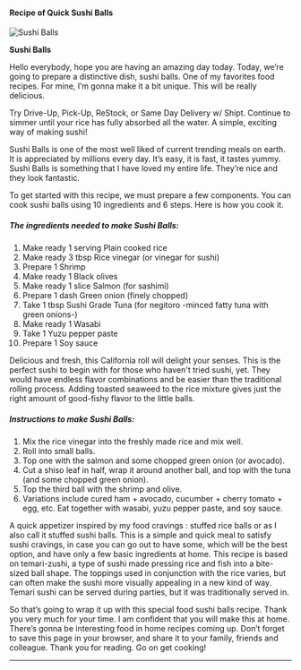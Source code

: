             

#### Recipe of Quick Sushi Balls

![Sushi Balls](https://img-global.cpcdn.com/recipes/5423370020585472/751x532cq70/sushi-balls-recipe-main-photo.jpg)

**Sushi Balls**

Hello everybody, hope you are having an amazing day today. Today, we’re going to prepare a distinctive dish, sushi balls. One of my favorites food recipes. For mine, I’m gonna make it a bit unique. This will be really delicious.

Try Drive-Up, Pick-Up, ReStock, or Same Day Delivery w/ Shipt. Continue to simmer until your rice has fully absorbed all the water. A simple, exciting way of making sushi!

Sushi Balls is one of the most well liked of current trending meals on earth. It is appreciated by millions every day. It’s easy, it is fast, it tastes yummy. Sushi Balls is something that I have loved my entire life. They’re nice and they look fantastic.

To get started with this recipe, we must prepare a few components. You can cook sushi balls using 10 ingredients and 6 steps. Here is how you cook it.

##### The ingredients needed to make Sushi Balls:

1.  Make ready 1 serving Plain cooked rice
2.  Make ready 3 tbsp Rice vinegar (or vinegar for sushi)
3.  Prepare 1 Shrimp
4.  Make ready 1 Black olives
5.  Make ready 1 slice Salmon (for sashimi)
6.  Prepare 1 dash Green onion (finely chopped)
7.  Take 1 tbsp Sushi Grade Tuna (for negitoro -minced fatty tuna with green onions-)
8.  Make ready 1 Wasabi
9.  Take 1 Yuzu pepper paste
10.  Prepare 1 Soy sauce

Delicious and fresh, this California roll will delight your senses. This is the perfect sushi to begin with for those who haven't tried sushi, yet. They would have endless flavor combinations and be easier than the traditional rolling process. Adding toasted seaweed to the rice mixture gives just the right amount of good-fishy flavor to the little balls.

##### Instructions to make Sushi Balls:

1.  Mix the rice vinegar into the freshly made rice and mix well.
2.  Roll into small balls.
3.  Top one with the salmon and some chopped green onion (or avocado).
4.  Cut a shiso leaf in half, wrap it around another ball, and top with the tuna (and some chopped green onion).
5.  Top the third ball with the shrimp and olive.
6.  Variations include cured ham + avocado, cucumber + cherry tomato + egg, etc. Eat together with wasabi, yuzu pepper paste, and soy sauce.

A quick appetizer inspired by my food cravings : stuffed rice balls or as I also call it stuffed sushi balls. This is a simple and quick meal to satisfy sushi cravings, in case you can go out to have some, which will be the best option, and have only a few basic ingredients at home. This recipe is based on temari-zushi, a type of sushi made pressing rice and fish into a bite-sized ball shape. The toppings used in conjunction with the rice varies, but can often make the sushi more visually appealing in a new kind of way. Temari sushi can be served during parties, but it was traditionally served in.

So that’s going to wrap it up with this special food sushi balls recipe. Thank you very much for your time. I am confident that you will make this at home. There’s gonna be interesting food in home recipes coming up. Don’t forget to save this page in your browser, and share it to your family, friends and colleague. Thank you for reading. Go on get cooking!

* * *